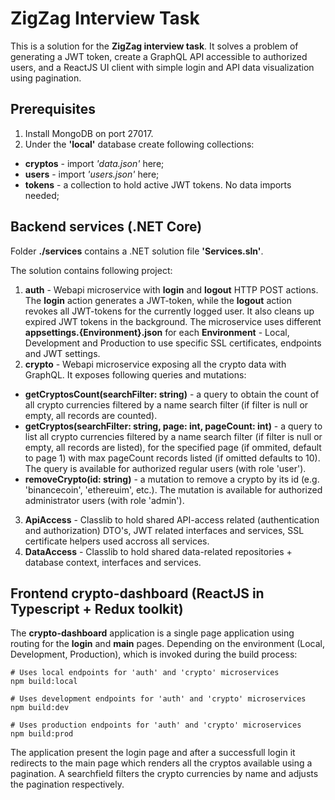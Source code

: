 # ZigZag Interview Task

This is a solution for the **ZigZag interview task**. It solves a problem of generating a JWT token, create a GraphQL API accessible to authorized users, and a ReactJS UI client with simple login and API data visualization using pagination.

## Prerequisites

1. Install MongoDB on port 27017.
2. Under the **'local'** database create following collections:
  - **cryptos** - import *'data.json'* here;
  - **users** - import *'users.json'* here;
  - **tokens** - a collection to hold active JWT tokens. No data imports needed;

## Backend services (.NET Core)

Folder **./services** contains a .NET solution file **'Services.sln'**.

The solution contains following project:

1. **auth** - Webapi microservice with **login** and **logout** HTTP POST actions. The **login** action generates a JWT-token, while the **logout** action revokes all JWT-tokens for the currently logged user. It also cleans up expired JWT tokens in the background. The microservice uses different **appsettings.{Environment}.json** for each **Environment** - Local, Development and Production to use specific SSL certificates, endpoints and JWT settings.
2. **crypto** - Webapi microservice exposing all the crypto data with GraphQL. It exposes following queries and mutations:
  - **getCryptosCount(searchFilter: string)** - a query to obtain the count of all crypto currencies filtered by a name search filter (if filter is null or empty, all records are counted).
  - **getCryptos(searchFilter: string, page: int, pageCount: int)** - a query to list all crypto currencies filtered by a name search filter (if filter is null or empty, all records are listed), for the specified page (if ommited, default to page 1) with max pageCount records listed (if omitted defaults to 10). The query is available for authorized regular users (with role 'user').
  - **removeCrypto(id: string)** - a mutation to remove a crypto by its id (e.g. 'binancecoin', 'ethereuim', etc.). The mutation is available for authorized administrator users (with role 'admin').
3. **ApiAccess** - Classlib to hold shared API-access related (authentication and authorization) DTO's, JWT related interfaces and services, SSL certificate helpers used accross all services.
4. **DataAccess** - Classlib to hold shared data-related repositories + database context, interfaces and services.

## Frontend crypto-dashboard (ReactJS in Typescript + Redux toolkit)

The **crypto-dashboard** application is a single page application using routing for the **login** and **main** pages. Depending on the environment (Local, Development, Production), which is invoked during the build process:
```shell
# Uses local endpoints for 'auth' and 'crypto' microservices
npm build:local
```
```shell
# Uses development endpoints for 'auth' and 'crypto' microservices
npm build:dev
```
```shell
# Uses production endpoints for 'auth' and 'crypto' microservices
npm build:prod
```
The application present the login page and after a successfull login it redirects to the main page which renders all the cryptos available using a pagination. A searchfield filters the crypto currencies by name and adjusts the pagination respectively. 

